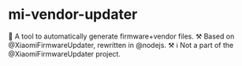 # mi-vendor-updater
🤖 A tool to automatically generate firmware+vendor files. ⚒️ Based on @XiaomiFirmwareUpdater, rewritten in @nodejs. ⚒️   ℹ️ Not a part of the @XiaomiFirmwareUpdater project.
